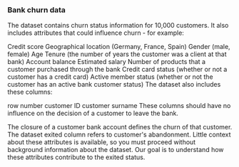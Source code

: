 ### Bank churn data
The dataset contains churn status information for 10,000 customers. It also includes attributes that could influence churn - for example:

Credit score
Geographical location (Germany, France, Spain)
Gender (male, female)
Age
Tenure (the number of years the customer was a client at that bank)
Account balance
Estimated salary
Number of products that a customer purchased through the bank
Credit card status (whether or not a customer has a credit card)
Active member status (whether or not the customer has an active bank customer status)
The dataset also includes these columns:

row number
customer ID
customer surname
These columns should have no influence on the decision of a customer to leave the bank.

The closure of a customer bank account defines the churn of that customer. The dataset exited column refers to customer's abandonment. Little context about these attributes is available, so you must proceed without background information about the dataset. Our goal is to understand how these attributes contribute to the exited status.